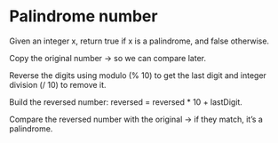 # Palindrome number

Given an integer x, return true if x is a palindrome, and false otherwise.

Copy the original number → so we can compare later.

Reverse the digits using modulo (% 10) to get the last digit and integer division (/ 10) to remove it.

Build the reversed number: reversed = reversed * 10 + lastDigit.

Compare the reversed number with the original → if they match, it’s a palindrome.
